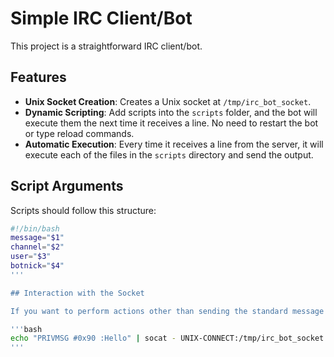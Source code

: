 # Simple IRC Client/Bot

This project is a straightforward IRC client/bot.

## Features

- **Unix Socket Creation**: Creates a Unix socket at `/tmp/irc_bot_socket`.
- **Dynamic Scripting**: Add scripts into the `scripts` folder, and the bot will execute them the next time it receives a line. No need to restart the bot or type reload commands.
- **Automatic Execution**: Every time it receives a line from the server, it will execute each of the files in the `scripts` directory and send the output.

## Script Arguments

Scripts should follow this structure:

```bash
#!/bin/bash
message="$1"
channel="$2"
user="$3"
botnick="$4"
'''

## Interaction with the Socket

If you want to perform actions other than sending the standard message to a room or person, interact with the socket directly. For example, to poke someone:

'''bash
echo "PRIVMSG #0x90 :Hello" | socat - UNIX-CONNECT:/tmp/irc_bot_socket
'''


